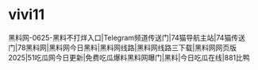 # vivi11
黑料网-0625-黑料不打烊入口|Telegram频道传送门|74猫导航主站|74猫传送门|78黑料网|黑料网今日黑料|黑料网线路|黑料网线路三下载|黑料网网页版2025|51吃瓜网今日更新|免费吃瓜爆料黑料网曝门|黑料|今日吃瓜在线|881比鸭
